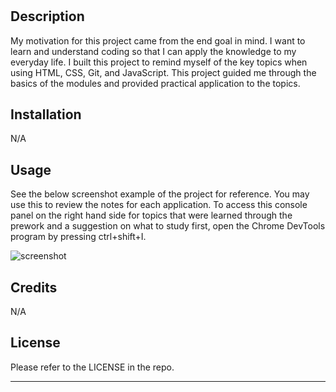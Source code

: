 # <Prework Study Guide Webpage>

## Description

My motivation for this project came from the end goal in mind. I want to learn and understand coding so that I can apply the knowledge to my everyday life. I built this project to remind myself of the key topics when using HTML, CSS, Git, and JavaScript. This project guided me through the basics of the modules and provided practical application to the topics. 

## Installation

N/A

## Usage

See the below screenshot example of the project for reference. You may use this to review the notes for each application. To access this console panel on the right hand side for topics that were learned through the prework and a suggestion on what to study first, open the Chrome DevTools program by pressing ctrl+shift+I.  

![screenshot](https://user-images.githubusercontent.com/127280322/224525718-55953737-01dc-498d-b291-26a06d7a9b00.PNG)

## Credits

N/A

## License

Please refer to the LICENSE in the repo.

---
